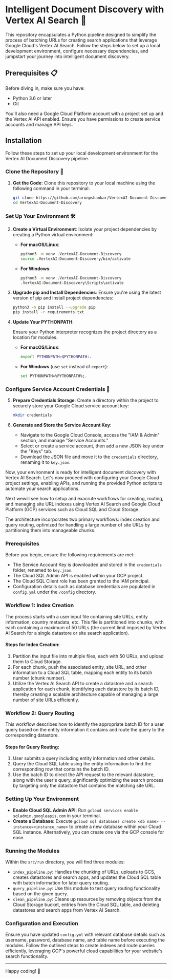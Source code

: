 # Intelligent Document Discovery with Vertex AI Search 🚀

This repository encapsulates a Python pipeline designed to simplify the process of batching URLs for creating search applications that leverage Google Cloud's Vertex AI Search. Follow the steps below to set up a local development environment, configure necessary dependencies, and jumpstart your journey into intelligent document discovery.

## Prerequisites 📋

Before diving in, make sure you have:

- Python 3.6 or later
- Git

You'll also need a Google Cloud Platform account with a project set up and the Vertex AI API enabled. Ensure you have permissions to create service accounts and manage API keys.

## Installation

Follow these steps to set up your local development environment for the Vertex AI Document Discovery pipeline.

### Clone the Repository 📂

1. **Get the Code**: Clone this repository to your local machine using the following command in your terminal:

   ```bash
   git clone https://github.com/arunpshankar/VertexAI-Document-Discovery.git
   cd VertexAI-Document-Discovery
   ```

### Set Up Your Environment 🛠️

2. **Create a Virtual Environment**: Isolate your project dependencies by creating a Python virtual environment:

   - **For macOS/Linux**:

     ```bash
     python3 -m venv .VertexAI-Document-Discovery
     source .VertexAI-Document-Discovery/bin/activate
     ```

   - **For Windows**:

     ```bash
     python3 -m venv .VertexAI-Document-Discovery
     .VertexAI-Document-Discovery\Scripts\activate
     ```

3. **Upgrade pip and Install Dependencies**: Ensure you're using the latest version of pip and install project dependencies:

   ```bash
   python3 -m pip install --upgrade pip
   pip install -r requirements.txt
   ```

4. **Update Your PYTHONPATH**:

   Ensure your Python interpreter recognizes the project directory as a location for modules. 

   - **For macOS/Linux**:

     ```bash
     export PYTHONPATH=$PYTHONPATH:.
     ```

   - **For Windows** (use `set` instead of `export`):

     ```bash
     set PYTHONPATH=%PYTHONPATH%;.
     ```

### Configure Service Account Credentials 🔑

5. **Prepare Credentials Storage**: Create a directory within the project to securely store your Google Cloud service account key:

   ```bash
   mkdir credentials
   ```

6. **Generate and Store the Service Account Key**:

   - Navigate to the Google Cloud Console, access the "IAM & Admin" section, and manage "Service Accounts."
   - Select or create a service account, then add a new JSON key under the "Keys" tab.
   - Download the JSON file and move it to the `credentials` directory, renaming it to `key.json`.

Now, your environment is ready for intelligent document discovery with Vertex AI Search. Let's now proceed with configuring your Google Cloud project settings, enabling APIs, and running the provided Python scripts to automate your search applications. 

Next wewill see how to setup and exacrute workflows for creating, routing, and managing site URL indexes using Vertex AI Search and Google Cloud Platform (GCP) services such as Cloud SQL and Cloud Storage. 

The architecture incorporates two primary workflows: index creation and query routing, optimized for handling a large number of site URLs by partitioning them into manageable chunks.

### **Prerequisites**

Before you begin, ensure the following requirements are met:
- The Service Account Key is downloaded and stored in the `credentials` folder, renamed to `key.json`.
- The Cloud SQL Admin API is enabled within your GCP project.
- The Cloud SQL Client role has been granted to the IAM principal.
- Configuration details such as database credentials are populated in `config.yml` under the `/config` directory.

### **Workflow 1: Index Creation**

The process starts with a user input file containing site URLs, entity information, country metadata, etc. This file is partitioned into chunks, with each containing a maximum of 50 URLs (the current limit imposed by Vertex AI Search for a single datastore or site search application).

#### Steps for Index Creation:

1. Partition the input file into multiple files, each with 50 URLs, and upload them to Cloud Storage.
2. For each chunk, push the associated entity, site URL, and other information to a Cloud SQL table, mapping each entity to its batch number (chunk number).
3. Utilize the Vertex AI Search API to create a datastore and a search application for each chunk, identifying each datastore by its batch ID, thereby creating a scalable architecture capable of managing a large number of site URLs efficiently.

### **Workflow 2: Query Routing**

This workflow describes how to identify the appropriate batch ID for a user query based on the entity information it contains and route the query to the corresponding datastore.

#### Steps for Query Routing:

1. User submits a query including entity information and other details.
2. Query the Cloud SQL table using the entity information to find the corresponding row that contains the batch ID.
3. Use the batch ID to direct the API request to the relevant datastore, along with the user's query, significantly optimizing the search process by targeting only the datastore that contains the matching site URL.

### **Setting Up Your Environment**

- **Enable Cloud SQL Admin API**: Run `gcloud services enable sqladmin.googleapis.com` in your terminal.
- **Create a Database**: Execute `gcloud sql databases create <db name> --instance=<instance_name>` to create a new database within your Cloud SQL instance. Alternatively, you can create one via the GCP console for ease.

### **Running the Modules**

Within the `src/run` directory, you will find three modules:

- `index_pipeline.py`: Handles the chunking of URLs, uploads to GCS, creates datastores and search apps, and updates the Cloud SQL table with batch information for later query routing.
- `query_pipeline.py`: Use this module to test query routing functionality based on the given query.
- `clean_pipeline.py`: Cleans up resources by removing objects from the Cloud Storage bucket, entries from the Cloud SQL table, and deleting datastores and search apps from Vertex AI Search.

### **Configuration and Execution**

Ensure you have updated `config.yml` with relevant database details such as username, password, database name, and table name before executing the modules. Follow the outlined steps to create indexes and route queries efficiently, leveraging GCP's powerful cloud capabilities for your website's search functionality.

---

Happy coding! 🚀